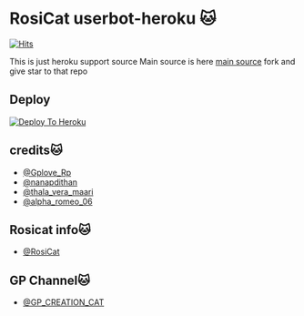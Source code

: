# RosiCat userbot-heroku 🐱

[![Hits](https://hits.seeyoufarm.com/api/count/incr/badge.svg?url=https%3A%2F%2Fgithub.com%2FMr-confused%2Fcatpack&count_bg=%2379C83D&title_bg=%23555555&icon=&icon_color=%23E7E7E7&title=hits&edge_flat=false)](https://github.com/PravincyGp/catpack)

This is just heroku support source 
Main source is here [main source](https://github.com/PravincyGp/catpack) fork and give star to that repo 

## Deploy
[![Deploy To Heroku](https://www.herokucdn.com/deploy/button.svg)](https://dashboard.heroku.com/new?template=https://github.com/PravincyGp/catpack)

## credits🐱
   - [@Gplove_Rp](https://t.me/Gplove_Rp)
   - [@nanapdithan](https://t.me/nanapdithan)
   - [@thala_vera_maari](https://t.me/thala_vera_maari)
   - [@alpha_romeo_06](https://t.me/alpha_romeo_06)
## Rosicat info🐱
   -  [@RosiCat](https://t.me/RosiCat)
## GP Channel🐱
   - [@GP_CREATION_CAT](https://t.me/GP_CREATION_CAT)

